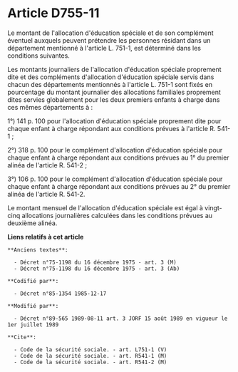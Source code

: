 # Article D755-11

Le montant de l'allocation d'éducation spéciale et de son complément éventuel auxquels peuvent prétendre les personnes
résidant dans un département mentionné à l'article L. 751-1, est déterminé dans les conditions suivantes.

Les montants journaliers de l'allocation d'éducation spéciale proprement dite et des compléments d'allocation d'éducation
spéciale servis dans chacun des départements mentionnés à l'article L. 751-1 sont fixés en pourcentage du montant journalier
des allocations familiales proprement dites servies globalement pour les deux premiers enfants à charge dans ces mêmes
départements à : 

1°) 141 p. 100 pour l'allocation d'éducation spéciale proprement dite pour chaque enfant à charge répondant aux conditions
prévues à l'article R. 541-1 ; 

2°) 318 p. 100 pour le complément d'allocation d'éducation spéciale pour chaque enfant à charge répondant aux conditions
prévues au 1° du premier alinéa de l'article R. 541-2 ; 

3°) 106 p. 100 pour le complément d'allocation d'éducation spéciale pour chaque enfant à charge répondant aux conditions
prévues au 2° du premier alinéa de l'article R. 541-2. 

Le montant mensuel de l'allocation d'éducation spéciale est égal à vingt-cinq allocations journalières calculées dans les
conditions prévues au deuxième alinéa.

**Liens relatifs à cet article**

	**Anciens textes**:

	  - Décret n°75-1198 du 16 décembre 1975 - art. 3 (M)
	  - Décret n°75-1198 du 16 décembre 1975 - art. 3 (Ab)

	**Codifié par**:

	  - Décret n°85-1354 1985-12-17

	**Modifié par**:

	  - Décret n°89-565 1989-08-11 art. 3 JORF 15 août 1989 en vigueur le 1er juillet 1989

	**Cite**:

	  - Code de la sécurité sociale. - art. L751-1 (V)
	  - Code de la sécurité sociale. - art. R541-1 (M)
	  - Code de la sécurité sociale. - art. R541-2 (M)
